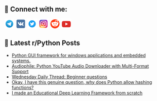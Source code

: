 ## 🔎 Connect with me:
[<img src="https://github.com/bullbesh/bullbesh/blob/main/images/Telegram.png" width="32" height="32" />](https://t.me/bullbesh)
[<img src="https://github.com/bullbesh/bullbesh/blob/main/images/VK.png" width="32" height="32" />](https://vk.com/bullbesh)
[<img src="https://github.com/bullbesh/bullbesh/blob/main/images/Twitter.png" width="32" height="32" />](https://twitter.com/bullbesh1)
[<img src="https://github.com/bullbesh/bullbesh/blob/main/images/Instagram.png" width="32" height="32" />](https://www.instagram.com/bullbesh)
[<img src="https://github.com/bullbesh/bullbesh/blob/main/images/Reddit.png" width="32" height="32" />](https://www.reddit.com/user/bullbesh)
[<img src="https://github.com/bullbesh/bullbesh/blob/main/images/YouTube.png" width="32" height="32" />](https://www.youtube.com/channel/UCtfjRs6uzgq5mfm8S06WTcg)

## 📕 Latest r/Python Posts
<!-- BLOG-POST-LIST:START -->
- [Python GUI framework for windows applications and embedded systems.](https://www.reddit.com/r/Python/comments/18xav2l/python_gui_framework_for_windows_applications_and/)
- [Audiophile: Python YouTube Audio Downloader with Multi-Format Support](https://www.reddit.com/r/Python/comments/18x6yus/audiophile_python_youtube_audio_downloader_with/)
- [Wednesday Daily Thread: Beginner questions](https://www.reddit.com/r/Python/comments/18x4mfq/wednesday_daily_thread_beginner_questions/)
- [Okay, I have this genuine question, why does Python allow hashing functions?](https://www.reddit.com/r/Python/comments/18x4kw6/okay_i_have_this_genuine_question_why_does_python/)
- [I made an Educational Deep Learning Framework from scratch](https://www.reddit.com/r/Python/comments/18x097o/i_made_an_educational_deep_learning_framework/)
<!-- BLOG-POST-LIST:END -->

